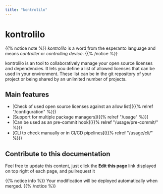 ```yaml
---
title: "kontrolilo"
---
```


# kontrolilo

{{% notice note %}}
*kontrolilo* is a word from the esperanto language and means *controller* or *controlling device*.
{{% /notice %}}

kontrolilo is an tool to collaboratively manage your open source licenses and dependencies. It lets you define a list of allowed licenses that can be used in your environment. These list can be in the git repository of your project or being shared by an unlimited number of projects.

## Main features

* [Check of used open source licenses against an allow list]({{% relref "/configuration" %}})
* [Support for multiple package managers]({{% relref "/usage" %}})
* [Can be used as an pre-commit hook]({{% relref "/usage/pre-commit/" %}})
* [CLI to check manually or in CI/CD pipelines]({{% relref "/usage/cli/" %}})

## Contribute to this documentation
Feel free to update this content, just click the **Edit this page** link displayed on top right of each page, and pullrequest it

{{% notice info %}}
Your modification will be deployed automatically when merged.
{{% /notice %}}
